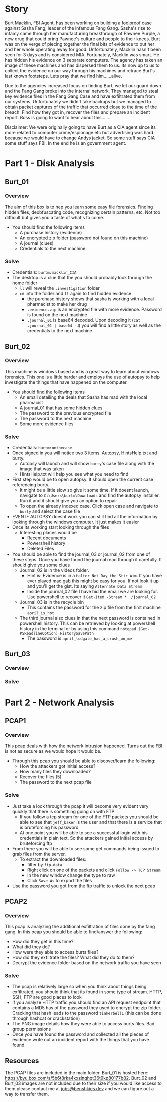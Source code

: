 # Story

Burt Macklin, FBI Agent, has been working on building a foolproof case against Sasha Fang, leader of the infamous Fang Gang. Sasha's rise to infamy came through her manufacturing breakthrough of Pawnee Purple, a new drug that could bring Pawnee's culture and people to their knees. Burt was on the verge of piecing together the final bits of evidence to put her and her whole operating away for good. Unfortunately, Macklin hasn't been seen for 3 days and is considered MIA. Fortunately, Macklin was smart. He has hidden his evidence on 3 separate computers. The agency has taken an image of these machines and has dispersed them to us. Its now up to us to collect the evidence on our way through his machines and retrace Burt's last known footsteps. Lets pray that we find him......alive.

Due to the agencies increased focus on finding Burt, we let our guard down and the Fang Gang broke into the internal network. They managed to steal key evidence files in the Fang Gang Case and have exfiltrated them from our systems. Unfortunately we didn't take backups but we managed to obtain packet captures of the traffic that occurred close to the time of the breach. Find how they got in, recover the files and prepare an incident report. Boss is going to want to hear about this........

Disclaimer: We were originally going to have Burt as a CIA agent since its more related to computer crime/espionage etc but advertising was hard because we would have to change Andys jacket. So some stuff says CIA some stuff says FBI. In the end he is an government agent.
# Part 1 - Disk Analysis
## Burt_01
### Overview
The aim of this box is to hep you learn some easy file forensics. Finding hidden files, deobfuscating code, recognizing certain patterns, etc. Not too difficult but gives you a taste of what's to come.
- You should find the following items
	- A purchase history (evidence)
	- An encrypted zip folder (password not found on this machine)
	- A journal (clues)
	- Credentials to the next machine
### Solve
- Credentials: `burtm:macklin_CIA`
- The desktop is a clue that the you should probably look through the home folder
	- `ll` will reveal the `.investigation` folder
	- `cd` into the folder and `ll` again to find hidden evidence
		- the purchase history shows that sasha is working with a local pharmacist to make her drug
		- `.evidence.zip` is an encrypted file with more evidence. Password is found on the next machine
		- `.journal_01` is base64 decoded. Upon decoding it (`cat .journal_01 | base64 -d`) you will find a little story as well as the credentials to the next machine

## Burt_02
### Overview
This machine is windows based and is a great way to learn about windows forensics. This one is a little harder and employs the use of autopsy to help investigate the things that have happened on the computer.
- You should find the following items
	- An email detailing the deals that Sasha has mad with the local pharmacist
	- A journal_01 that has some hidden clues
	- The password to the previous encrypted file
	- The password to the next machine
	- Some more evidence files
### Solve
- Credentials: `burtm:onthecase`
- Once signed in you will notice two 3 items. Autopsy, HintsHelp.txt and burty.
	- Autopsy will launch and will show `burty`'s case file along with the image that was taken
	- HintsHelp.txt will help you see what you need to find
- First step would be to open autopsy. It should open the current case referencing burty. 
	- It might be a little slow so give it some time. If it doesnt launch, navigate to `C:\Users\burtm\Downloads` and find the autopsy installer. Run it and it should give you an option to repair
	- To open the already indexed case. Click open case and navigate to `burty` and select the case file
- EVEN IF AUTOPSY doesnt work you can still find all the information by looking through the windows computer. It just makes it easier
- Once its working start looking through the files
	- Interesting places would be
		- Recent documents
		- Powershell history
		- Deleted Files
- You should be able to find the journal_03 or journal_02 from one of these steps. Once you have found the journal read through it carefully. It should give you some clues
	- Journal_02 is in the videos folder. 
		- Hint is: Evidence is in a `Halter Net Day the Stir Aim`. If you have ever played mad gab this might be easy for you. If not look it up and you'll get the gist. Its saying `Alternate Data Stream`
		- Inside the journal_02 file I have hid the email we are looking for. Use powershell to recover it `Get-Item -Stream * ./journal_02`
	- Journal_03 is in the recycle bin
		- This contains the password for the zip file from the first machine `april_is_hot`
	- The third journal also clues in that the next password is contained in powershell history. This can be retrieved by looking at powershell history in the terminal or by using this command `notepad (Get-PSReadlineOption).HistorySavePath`
		- The password is `april_ludgate_has_a_crush_on_me`
## Burt_03
### Overview
### Solve

# Part 2 - Network Analysis
## PCAP1
### Overview
This pcap deals with how the network intrusion happened. Turns out the FBI is not as secure as we would hope it would be. 
- Through this pcap you should be able to discover/learn the following:
	- How the attackers got initial access?
	- How many files they downloaded?
	- Recover the files (5)
	- The password to the next pcap file
### Solve
- Just take a look through the pcap it will become very evident very quickly that there is something going on with FTP
	- If you follow a tcp stream for one of the FTP packets you should be able to see that `jeff_baker` is the user and that there is a service that is bruteforcing his password
	- At one point you will be able to see a successful login with his credentials in plain text. So the attackers gained initial access by bruteforcing ftp
- From there you will be able to see some get commands being issued to grab files from the server.
	- To extract the downloaded files:
		- filter by `ftp-data`
		- Right click on one of the packets and click `Follow -> TCP Stream`
		- In the new window change the type to raw
		- Click `Save As` to export the files
- Use the password you got from the ftp traffic to unlock the next pcap
## PCAP2
### Overview
This pcap is analyzing the additional exfiltration of files done by the fang gang. 
In this pcap you should be able to find/answer the following:
- How did they get in this time?
- What did they do?
- How were they able to access burts files?
- How did they exfiltrate the files? What did they do to them?
- Decrypt the evidence folder based on the network traffic you have seen
### Solve
- The pcap is relatively large so when you think about things being exfiltrated, you should think that its found in some type of stream. HTTP, SSH, FTP are good places to look
- If you analyze HTTP traffic you should find an API request endpoint that contains a MD5 has of the password they used to encrypt the zip folder. Cracking that hash leads to the password `tinkerbell1` (this can be done through hashcat or crackstation)
- The PNG image details how they were able to access burts files. Bad group permissions
- Once you have found the password and collected all the pieces of evidence write out an incident report with the things that you have found.


## Resources
The PCAP files are included in the main folder. Burt_01 is hosted here: https://byu.box.com/s/5b6t8rka4kxzjnqhqt36t9kp80177b82. Burt_02 and Burt_03 images are not included due to their size if you would like access to them please contact me at jobs@benshkies.dev and we can figure out a way to transfer them.
